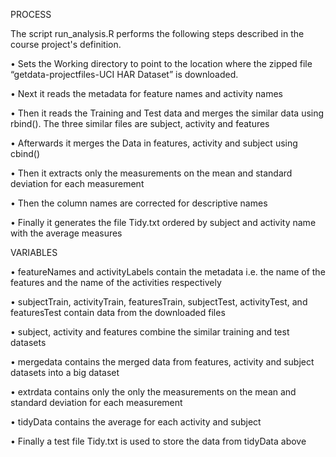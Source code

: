 PROCESS

The script run_analysis.R performs the following steps described in the course project's definition.

•	Sets the Working directory to point to the location where the zipped file “getdata-projectfiles-UCI HAR Dataset” is downloaded. 

•	Next it reads the metadata for feature names and activity names

•	Then it reads the Training and Test data and merges the similar data using rbind(). The three similar files are subject, activity and features

•	Afterwards it merges the Data in features, activity and subject using cbind()

•	Then it extracts only the measurements on the mean and standard deviation for each measurement

•	Then the column names are corrected for descriptive names

•	Finally it generates the file Tidy.txt ordered by subject and activity name with the average measures


VARIABLES

•	featureNames and activityLabels contain the metadata i.e. the name of the features and the name of the activities respectively

•	subjectTrain, activityTrain, featuresTrain, subjectTest, activityTest, and featuresTest contain data from the downloaded files

•	subject, activity and features combine the similar training and test datasets

•	mergedata contains the merged data from features, activity and subject datasets into a big dataset

•	extrdata contains only the only the measurements on the mean and standard deviation for each measurement 

•	tidyData contains the average for each activity and subject

•	Finally a test file Tidy.txt is used to store the data from tidyData above 

